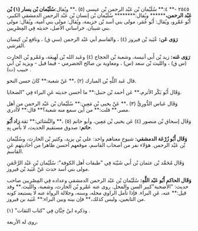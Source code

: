٢٥٤٥ -** ٤:** سُلَيْمان بْن عَبْد الرحمن بْن عيسى (٥) ،** ويُقال:**سُلَيْمان بْن يسار (١) بْن عَبْد الرحمن،******** ويُقال:******** سُلَيْمان بْن إنسان بْن عَبْد الرحمن الدمشقي الكبير، أَبُو عَمْرو، ويُقال: أَبُو عُمَر، مولى بني أسد بْن خزيمة، ويُقال: مولى بني أمية، ويُقال: مولى بني شيبان. خراساني الأصل، حديثه فِي المِصْرِيين.

**رَوَى عَن:** عُبَيد بْن فيروز (٤) ، والقاسم أبي عَبْد الرحمن (سي ق) ، ونافع بْن كيسان القرشي.

**رَوَى عَنه:** زيد بْن أَبي أنيسة، وشعبة بْن الحجاج (٤) وعَبد الله بْن لَهِيعَة، وعَمْرو بْن الحارث (س ق) ، والليث بْن سعد (س) ، ومعاوية بن صالح الحضرمي - فيما قيل - ويزيد بْن أَبي حبيب (ت) .

قال عَبد اللَّهِ بْن المبارك (٢) ،** عَنْ شعبة:** كَانَ حسن النحو.

وَقَال أَبُو بَكْر الأثرم،** عَن أحمد بْن حنبل:** ما أحسن حديثه عَنِ البراء فِي "الضحايا.

وَقَال عَباس الدُّورِيُّ (٣) ،** عَنْ يحيى بْن مَعِين:** سُلَيْمان بْن عَبْد الرحمن من أهل مصر.** قلت:** من أين سمع منه شعبة؟** قال:** لاأدري.

وَقَال إسحاق بْن منصور (٤) عَن يحيى بْن مَعِين، وأبو حاتم (٥) ،** والنَّسَائي:** ثقة.**زاد أَبُو حاتم:** صدوق مستقيم الحديث، لا بأس بِهِ.

**وَقَال أَبُو زُرْعَة الدمشقي:** شيوخ معناهم واحد: علي بْن يزيد، وكثير بْن الحارث، وسُلَيْمان بْن عَبْد الرحمن. هؤلاء نفر من أصحاب القاسم، موقعهم أحسن ظاهرا من أحاديثهم عَنِ القاسم.

وَقَال مُحَمَّد بْن عثمان بْن أَبي شَيْبَة فِي "طبقات أهل الكوفة": سُلَيْمان بْن عَبْد الرَّحْمَنِ مولى بني أسد حدث عَنْ عُبَيد بْن فيروز.

**وَقَال الحاكم أَبُو عَبْد اللَّهِ:** سُلَيْمان بْن عَبْد الرحمن الدمشقي وعداده فِي المِصْرِيين صاحب حديث: "الأضحية"كبير السن والمحل. روى عنه عَمْرو بْن الحارث، وشعبة، والليث.** وقد قيل:** عنه، عَنِ البراء. فإذا تأمل الراوي محله، وسنه، وجلالة الرواة عنه لا يستبعد كونه من التابعين، وليس كذلك،** فإن بينه وبين البراء:** عُبَيد بن فيروز.

وذكره ابنُ حِبَّان فِي "كتاب الثقات" (١) .

روى له الأربعة.